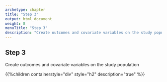 ```yaml
---
archetype: chapter
title: "Step 3"
output: html_document
weight: 8
menuTitle: "Step 3"
description: "Create outcomes and covariate variables on the study population"
---
```


## Step 3

Create outcomes and covariate variables on the study population

{{%children containerstyle="div" style="h2" description="true" %}}
